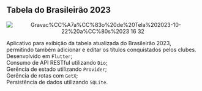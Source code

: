 ## Tabela do Brasileirão 2023

<div align="center">
  
![Gravac%CC%A7a%CC%83o%20de%20Tela%202023-10-22%20a%CC%80s%2023 16 32](https://github.com/AlexFlorenco/brasileirao/assets/92060682/bf75dd89-31f1-42c7-82e1-1e3f93e14d59)
</div>

Aplicativo para exibição da tabela atualizada do Brasileirão 2023, permitindo também adicionar e editar os títulos conquistados pelos clubes. 
Desenvolvido em `Flutter`;<br>
Consumo de API RESTful utilizando `Dio`;<br>
Gerência de estado utilizando `Provider`;<br>
Gerência de rotas com `GetX`;<br>
Persistência de dados utilizando `SQLite`.
